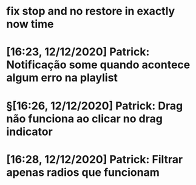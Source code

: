 # fix stop and no restore in exactly now time

# [16:23, 12/12/2020] Patrick: Notificação some quando acontece algum erro na playlist

# §[16:26, 12/12/2020] Patrick: Drag não funciona ao clicar no drag indicator

# [16:28, 12/12/2020] Patrick: Filtrar apenas radios que funcionam
